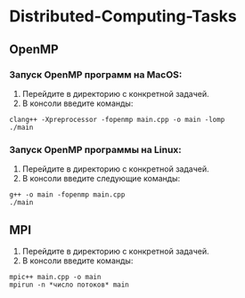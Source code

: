 # Distributed-Computing-Tasks

## OpenMP

### Запуск OpenMP программ на MacOS:
1. Перейдите в директорию с конкретной задачей.
2. В консоли введите команды:
```
clang++ -Xpreprocessor -fopenmp main.cpp -o main -lomp 
./main
```

### Запуск OpenMP программы на Linux:
1. Перейдите в директорию с конкретной задачей.
2. В консоли введите следующие команды:
```
g++ -o main -fopenmp main.cpp
./main
```

## MPI
1. Перейдите в директорию с конкретной задачей.
2. В консоли введите команды:
```
mpic++ main.cpp -o main
mpirun -n *число потоков* main
```
